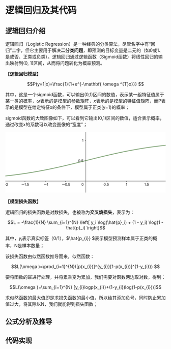 # 逻辑回归及其代码

## 逻辑回归介绍

逻辑回归（Logistic Regression）是一种经典的分类算法，尽管名字中有“回归”二字，但它主要用于解决**二分类问题**，即预测的目标变量是二元的（如0或1、是或否、正类或负类）。逻辑回归通过逻辑函数（Sigmoid函数）将线性回归的输出映射到(0, 1)区间，从而将问题转化为概率预测。

**【逻辑回归模型】**

```math
P(y=1|x)=\frac{1}{1+e^{-\mathbf{ \omega ^{T}x}}} 
```

其中，这是一个sigmoid函数，可以输出(0,1)区间的数值，表示某一组特征值属于某一类的概率，$`\omega`$表示的是模型的参数矩阵，$`x`$表示的是模型的特征值矩阵，而P表示的是模型在给定特征x的条件下，模型属于正类(y=1)的概率；

sigmoid函数的大致图像如下，可以看到它输出(0,1)区间的数值，适合表示概率，通过改变x的系数可以改变图像的“宽度”；

<img src="./imgs/001.png" alt="001" style="zoom: 67%;" />

**【模型损失函数】**

逻辑回归的损失函数是对数损失，也被称为**交叉熵损失**，表示为：

```math
L = -\frac{1}{N} \sum_{i=1}^{N} \left[ y_i \log(\hat{p}_i) + (1 - y_i) \log(1 - \hat{p}_i) \right]
```

其中，$`y_{i}`$表示真实标签（0/1），$`\hat{p_{i}} `$表示模型预测样本属于正类的概率，N是样本数量；

该损失函数由似然函数推导而来，似然函数：

```math
L(\omega )=\prod_{i=1}^{N}([p(x_{i})]^{y_{i}}[1-p(x_{i})]^{1-y_{i}}) 
```

要将函数的幂进行处理，并将累乘变为累加，我们需要对函数两边取对数，得到：

```math
L(\omega )=\sum_{i=1}^{N} [y_{i}logp(x_{i})+(1-y_{i})log(1-p(x_{i}))]
```

求似然函数的最大值即是求损失函数的最小值，所以给其添加负号，同时防止累加值过大，将其除以N，我们就能得到损失函数；

## 公式分析及推导

## 代码实现
